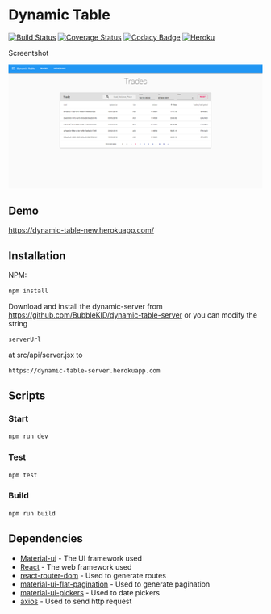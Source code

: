 # Dynamic Table
[![Build Status](https://api.travis-ci.org/BubbleKID/dynamic-table.png)](https://travis-ci.org/BubbleKID/dynamic-table/)
[![Coverage Status](https://coveralls.io/repos/github/BubbleKID/dynamic-table/badge.svg?branch=master)](https://coveralls.io/github/BubbleKID/dynamic-table?branch=master)
[![Codacy Badge](https://api.codacy.com/project/badge/Grade/e98175effb564be1899dc61a4bc4f63e)](https://www.codacy.com/app/BubbleKID/dynamic-table?utm_source=github.com&amp;utm_medium=referral&amp;utm_content=BubbleKID/dynamic-table&amp;utm_campaign=Badge_Grade)
[![Heroku](https://heroku-badge.herokuapp.com/?app=dynamic-table-new&svg=1)](https://dynamic-table-new.herokuapp.com/)

Screentshot

![screenshot](screenshot.png)

## Demo

<https://dynamic-table-new.herokuapp.com/>

## Installation

NPM:

```sh
npm install
```

Download and install the dynamic-server from <https://github.com/BubbleKID/dynamic-table-server>
or you can modify the string

```sh
serverUrl
```

at src/api/server.jsx to

```sh
https://dynamic-table-server.herokuapp.com
```

## Scripts

### Start

```sh
npm run dev
```

### Test

```sh
npm test
```

### Build

```sh
npm run build
```

## Dependencies

  * [Material-ui](https://material-ui.com/) - The UI framework used
  * [React](https://reactjs.org/) - The web framework used
  * [react-router-dom](https://reacttraining.com/react-router/web/guides/quick-start/) - Used to generate routes
  * [material-ui-flat-pagination](https://www.npmjs.com/package/material-ui-flat-pagination/) - Used to generate pagination
  * [material-ui-pickers](https://material-ui-pickers.dev/) - Used to date pickers
  * [axios](https://www.npmjs.com/package/axios/) - Used to send http request
